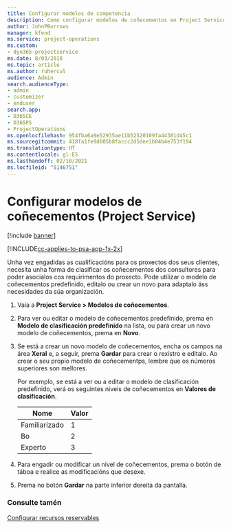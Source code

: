 ```yaml
---
title: Configurar modelos de competencia
description: Como configurar modelos de coñecementos en Project Service
author: JohnPBurrows
manager: kfend
ms.service: project-operations
ms.custom:
- dyn365-projectservice
ms.date: 8/03/2018
ms.topic: article
ms.author: ruhercul
audience: Admin
search.audienceType:
- admin
- customizer
- enduser
search.app:
- D365CE
- D365PS
- ProjectOperations
ms.openlocfilehash: 954fba6a9e52935ae11b52520109fa44301d45c1
ms.sourcegitcommit: 418fa1fe9d605b8faccc2d5dee1b04b4e753f194
ms.translationtype: HT
ms.contentlocale: gl-ES
ms.lasthandoff: 02/10/2021
ms.locfileid: "5146751"
---
```

# <a name="set-up-proficiency-models-project-service"></a>Configurar modelos de coñecementos (Project Service)

[!include [banner](../includes/psa-now-project-operations.md)]

[!INCLUDE[cc-applies-to-psa-app-1x-2x](../includes/cc-applies-to-psa-app-1x-2x.md)]

Unha vez engadidas as cualificacións para os proxectos dos seus clientes, necesita unha forma de clasificar os coñecementos dos consultores para poder asocialos cos requirimentos do proxecto. Pode utilizar o modelo de coñecementos predefinido, editalo ou crear un novo para adaptalo áss necesidades da súa organización.  
  
1.  Vaia a **Project Service > Modelos de coñecementos**.  
  
2.  Para ver ou editar o modelo de coñecementos predefinido, prema en **Modelo de clasificación predefinido** na lista, ou para crear un novo modelo de coñecementos, prema en **Novo**.  
  
3.  Se está a crear un novo modelo de coñecementos, encha os campos na área **Xeral** e, a seguir, prema **Gardar** para crear o rexistro e editalo. Ao crear o seu propio modelo de coñecementps, lembre que os números superiores son mellores.  
  
     Por exemplo, se está a ver ou a editar o modelo de clasificación predefinido, verá os seguintes niveis de coñecementos en **Valores de clasificación**.  
  
    |Nome|Valor|  
    |----------|-----------|  
    |Familiarizado|1|  
    |Bo|2|  
    |Experto|3|  
  
4.  Para engadir ou modificar un nivel de coñecementos, prema o botón de táboa e realice as modificacións que desexe.  
  
5.  Prema no botón **Gardar** na parte inferior dereita da pantalla.  
  
### <a name="see-also"></a>Consulte tamén  
 [Configurar recursos reservables](../psa/set-up-resources.md)

